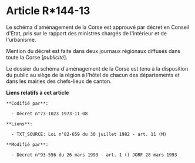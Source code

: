 # Article R*144-13

Le schéma d'aménagement de la Corse est approuvé par décret en Conseil d'Etat, pris sur le rapport des ministres chargés de
l'intérieur et de l'urbanisme.

Mention du décret est faite dans deux journaux régionaux diffusés dans toute la Corse [*publicité*].

Le dossier du schéma d'aménagement de la Corse est tenu à la disposition du public au siège de la région à l'hôtel de chacun
des départements et dans les mairies des chefs-lieux de canton.

**Liens relatifs à cet article**

	**Codifié par**:

	  - Décret n°73-1023 1973-11-08

	**Liens**:

	  - TXT_SOURCE: Loi n°82-659 du 30 juillet 1982 - art. 11 (M)

	**Modifié par**:

	  - Décret n°93-556 du 26 mars 1993 - art. 1 () JORF 28 mars 1993
